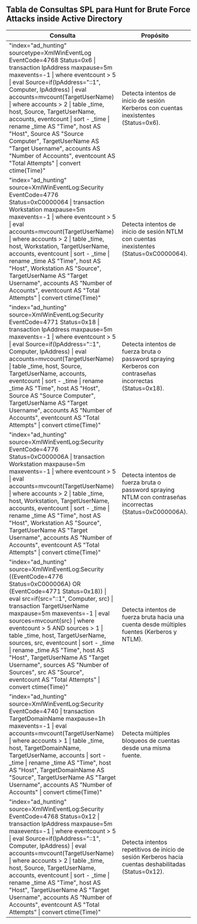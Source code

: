 ## Tabla de Consultas SPL para Hunt for Brute Force Attacks inside Active Directory
| **Consulta**                                                                 | **Propósito**                                                                 |
|------------------------------------------------------------------------------|-------------------------------------------------------------------------------|
| "index=\"ad_hunting\" sourcetype=XmlWinEventLog EventCode=4768 Status=0x6 \| transaction IpAddress maxpause=5m maxevents=-1 \| where eventcount > 5 \| eval Source=if(IpAddress=\"::1\", Computer, IpAddress) \| eval accounts=mvcount(TargetUserName) \| where accounts > 2 \| table _time, host, Source, TargetUserName, accounts, eventcount \| sort - _time \| rename _time AS \"Time\", host AS \"Host\", Source AS \"Source Computer\", TargetUserName AS \"Target Username\", accounts AS \"Number of Accounts\", eventcount AS \"Total Attempts\" \| convert ctime(Time)" | Detecta intentos de inicio de sesión Kerberos con cuentas inexistentes (Status=0x6). |
| "index=\"ad_hunting\" source=XmlWinEventLog:Security EventCode=4776 Status=0xC0000064 \| transaction Workstation maxpause=5m maxevents=-1 \| where eventcount > 5 \| eval accounts=mvcount(TargetUserName) \| where accounts > 2 \| table _time, host, Workstation, TargetUserName, accounts, eventcount \| sort - _time \| rename _time AS \"Time\", host AS \"Host\", Workstation AS \"Source\", TargetUserName AS \"Target Username\", accounts AS \"Number of Accounts\", eventcount AS \"Total Attempts\" \| convert ctime(Time)" | Detecta intentos de inicio de sesión NTLM con cuentas inexistentes (Status=0xC0000064). |
| "index=\"ad_hunting\" source=XmlWinEventLog:Security EventCode=4771 Status=0x18 \| transaction IpAddress maxpause=5m maxevents=-1 \| where eventcount > 5 \| eval Source=if(IpAddress=\"::1\", Computer, IpAddress) \| eval accounts=mvcount(TargetUserName) \| table _time, host, Source, TargetUserName, accounts, eventcount \| sort - _time \| rename _time AS \"Time\", host AS \"Host\", Source AS \"Source Computer\", TargetUserName AS \"Target Username\", accounts AS \"Number of Accounts\", eventcount AS \"Total Attempts\" \| convert ctime(Time)" | Detecta intentos de fuerza bruta o password spraying Kerberos con contraseñas incorrectas (Status=0x18). |
| "index=\"ad_hunting\" source=XmlWinEventLog:Security EventCode=4776 Status=0xC000006A \| transaction Workstation maxpause=5m maxevents=-1 \| where eventcount > 5 \| eval accounts=mvcount(TargetUserName) \| where accounts > 2 \| table _time, host, Workstation, TargetUserName, accounts, eventcount \| sort - _time \| rename _time AS \"Time\", host AS \"Host\", Workstation AS \"Source\", TargetUserName AS \"Target Username\", accounts AS \"Number of Accounts\", eventcount AS \"Total Attempts\" \| convert ctime(Time)" | Detecta intentos de fuerza bruta o password spraying NTLM con contraseñas incorrectas (Status=0xC000006A). |
| "index=\"ad_hunting\" source=XmlWinEventLog:Security ((EventCode=4776 Status=0xC000006A) OR (EventCode=4771 Status=0x18)) \| eval src=if(src=\"::1\", Computer, src) \| transaction TargetUserName maxpause=5m maxevents=-1 \| eval sources=mvcount(src) \| where eventcount > 5 AND sources > 1 \| table _time, host, TargetUserName, sources, src, eventcount \| sort - _time \| rename _time AS \"Time\", host AS \"Host\", TargetUserName AS \"Target Username\", sources AS \"Number of Sources\", src AS \"Source\", eventcount AS \"Total Attempts\" \| convert ctime(Time)" | Detecta intentos de fuerza bruta hacia una cuenta desde múltiples fuentes (Kerberos y NTLM). |
| "index=\"ad_hunting\" source=XmlWinEventLog:Security EventCode=4740 \| transaction TargetDomainName maxpause=1h maxevents=-1 \| eval accounts=mvcount(TargetUserName) \| where accounts > 1 \| table _time, host, TargetDomainName, TargetUserName, accounts \| sort - _time \| rename _time AS \"Time\", host AS \"Host\", TargetDomainName AS \"Source\", TargetUserName AS \"Target Username\", accounts AS \"Number of Accounts\" \| convert ctime(Time)" | Detecta múltiples bloqueos de cuentas desde una misma fuente. |
| "index=\"ad_hunting\" source=XmlWinEventLog:Security EventCode=4768 Status=0x12 \| transaction IpAddress maxpause=5m maxevents=-1 \| where eventcount > 5 \| eval Source=if(IpAddress=\"::1\", Computer, IpAddress) \| eval accounts=mvcount(TargetUserName) \| where accounts > 2 \| table _time, host, Source, TargetUserName, accounts, eventcount \| sort - _time \| rename _time AS \"Time\", host AS \"Host\", TargetUserName AS \"Target Username\", accounts AS \"Number of Accounts\", eventcount AS \"Total Attempts\" \| convert ctime(Time)" | Detecta intentos repetitivos de inicio de sesión Kerberos hacia cuentas deshabilitadas (Status=0x12). |

